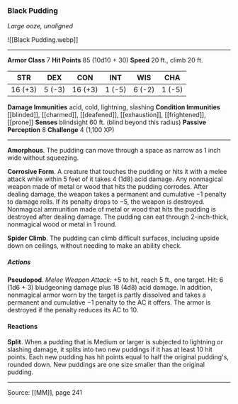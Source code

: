 ### Black Pudding
_Large ooze, unaligned_

![[Black Pudding.webp]]




---

**Armor Class** 7
**Hit Points** 85 (10d10 + 30)
**Speed** 20 ft., climb 20 ft.

| STR     | DEX     | CON     | INT     | WIS     | CHA     |
|---------|---------|---------|---------|---------|---------|
| 16 (+3) | 5 (-3) | 16 (+3) | 1 (-5) | 6 (-2) | 1 (-5) |

**Damage Immunities** acid, cold, lightning, slashing
**Condition Immunities** [[blinded]], [[charmed]], [[deafened]], [[exhaustion]], [[frightened]], [[prone]]
**Senses** blindsight 60 ft. (blind beyond this radius)
**Passive Perception** 8
**Challenge** 4 (1,100 XP)

---

**Amorphous**. The pudding can move through a space as narrow as 1 inch wide without squeezing.

**Corrosive Form**. A creature that touches the pudding or hits it with a melee attack while within 5 feet of it takes 4 (1d8) acid damage. Any nonmagical weapon made of metal or wood that hits the pudding corrodes. After dealing damage, the weapon takes a permanent and cumulative −1 penalty to damage rolls. If its penalty drops to −5, the weapon is destroyed. Nonmagical ammunition made of metal or wood that hits the pudding is destroyed after dealing damage. The pudding can eat through 2-inch-thick, nonmagical wood or metal in 1 round.

**Spider Climb**. The pudding can climb difficult surfaces, including upside down on ceilings, without needing to make an ability check.

##### Actions
**Pseudopod**. _Melee Weapon Attack:_ +5 to hit, reach 5 ft., one target. Hit: 6 (1d6 + 3) bludgeoning damage plus 18 (4d8) acid damage. In addition, nonmagical armor worn by the target is partly dissolved and takes a permanent and cumulative −1 penalty to the AC it offers. The armor is destroyed if the penalty reduces its AC to 10.

#### Reactions
**Split**. When a pudding that is Medium or larger is subjected to lightning or slashing damage, it splits into two new puddings if it has at least 10 hit points. Each new pudding has hit points equal to half the original pudding's, rounded down. New puddings are one size smaller than the original pudding.


---

Source: [[MM]], page 241